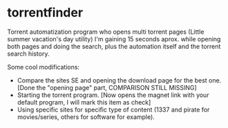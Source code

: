 # torrentfinder
Torrent automatization program who opens multi torrent pages (Little summer vacation's day utility)
I'm gaining 15 seconds aprox. while opening both pages and doing the search, plus the automation itself and the torrent search history.

Some cool modifications:
- Compare the sites SE and opening the download page for the best one. [Done the "opening page" part, COMPARISON STILL MISSING]
- Starting the torrent program. [Now opens the magnet link with your default program, I will mark this item as check]
- Using specific sites for specific type of content (1337 and pirate for movies/series, others for software for example).
